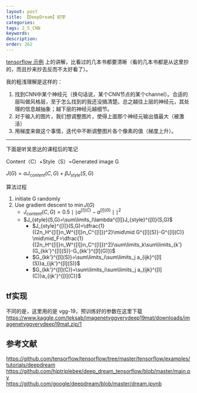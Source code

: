 ```yaml
---
layout: post
title: 【DeepDream】初学
categories:
tags: 2_5_CNN
keywords:
description:
order: 262
---
```


[tensorflow 示例](https://github.com/tensorflow/tensorflow/tree/master/tensorflow/examples/tutorials/deepdream) 上的讲解，比看过的几本书都要清晰（看的几本书都是从这里抄的，而且抄来抄去反而不太好看了）。  


我的粗浅理解是这样的：
1. 找到CNN中某个神经元（换句话说，某个CNN节点的某个channel）。合适的层叫做风格层，至于怎么找到的我还没搞清楚。总之越往上层的神经元，其处理的信息越抽象；越下层的神经元越细节。
2. 对于输入的图片，我们想调整图片，使得上面那个神经元输出值最大（被激活）
3. 用梯度来做这个事情，迭代中不断调整图片各个像素的值（梯度上升）。


---------------------------
下面是听吴恩达的课程后的笔记

Content（C）+Style（S）=Generated image G  

$J(G)=\alpha J_{content}(C,G)+\beta J_{style}(S,G)$

算法过程
1. initiate G randomly
2. Use gradient descent to $\min J(G)$
    - $J_{content}(C,G)=0.5 \mid \mid a^{[l](C)}-a^{[l](G)}\mid\mid^2$
    - $J_{style}(S,G)=\sum\limits_l\lambda^{[l]}J_{style}^{[l]}(S,G)$
        - $J_{style}^{[l]}(S,G)=\dfrac{1}{(2n_H^{[l]}n_W^{[l]}n_C^{[l]})^2}\mid\mid G^{[l](S)}-G^{[l](C)} \mid\mid_F=\dfrac{1}{(2n_H^{[l]}n_W^{[l]}n_C^{[l]})^2}\sum\limits_k\sum\limits_{k'}(G_{kk'}^{[l](S)}-G_{kk'}^{[l](G)})$
        - $G_{kk'}^{[l](S)}=\sum\limits_i\sum\limits_j a_{ijk}^{[l](S)}a_{ijk'}^{[l](S)}$
        - $G_{kk'}^{[l](C)}=\sum\limits_i\sum\limits_j a_{ijk}^{[l](C)}a_{ijk'}^{[l](C)}$


## tf实现

不同的是，这里用的是 vgg-19，预训练好的参数在这里下载
https://www.kaggle.com/teksab/imagenetvggverydeep19mat/downloads/imagenetvggverydeep19mat.zip/1




## 参考文献
https://github.com/tensorflow/tensorflow/tree/master/tensorflow/examples/tutorials/deepdream  
https://github.com/hjptriplebee/deep_dream_tensorflow/blob/master/main.py  
https://github.com/google/deepdream/blob/master/dream.ipynb
